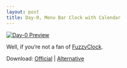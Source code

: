 ```yaml
---
layout: post
title: Day-0, Menu Bar Clock with Calendar
---
```

[ ![Day-0 Preview][img] ](http://images.sayzlim.net/2011/11/day_0.jpg "Day-0 Preview")

[img]: http://images.sayzlim.net/2011/11/day_0.jpg "Day-0 Preview"

Well, if you’re not a fan of [FuzzyClock](http://sayzlim.net/reading-time-on-mac-with-fuzzyclock "Reading Time on Mac with FuzzyClock | Sayz Lim").

Download: [Official](http://www.shauninman.com/archive/2011/10/20/day_o_mac_menu_bar_clock "Day-O // ShaunInman.com") | [Alternative](http://s3.sayzlim.net/f/day-o.zip)